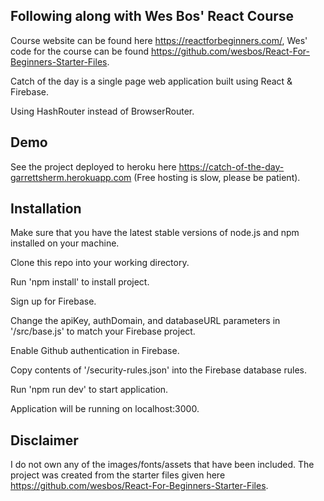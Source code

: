 ## Following along with Wes Bos' React Course

Course website can be found here https://reactforbeginners.com/, Wes' code for the course can be found https://github.com/wesbos/React-For-Beginners-Starter-Files.

Catch of the day is a single page web application built using React & Firebase.

Using HashRouter instead of BrowserRouter. 

## Demo

See the project deployed to heroku here https://catch-of-the-day-garrettsherm.herokuapp.com (Free hosting is slow, please be patient).

## Installation

Make sure that you have the latest stable versions of node.js and npm installed on your machine.

Clone this repo into your working directory. 

Run 'npm install' to install project. 

Sign up for Firebase. 

Change the apiKey, authDomain, and databaseURL parameters in '/src/base.js' to match your Firebase project. 

Enable Github authentication in Firebase.

Copy contents of '/security-rules.json' into the Firebase database rules. 

Run 'npm run dev' to start application. 

Application will be running on localhost:3000.

## Disclaimer

I do not own any of the images/fonts/assets that have been included. The project was created from the starter files given here https://github.com/wesbos/React-For-Beginners-Starter-Files.

